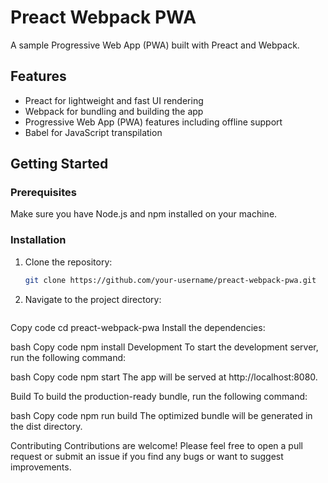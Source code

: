 # Preact Webpack PWA

A sample Progressive Web App (PWA) built with Preact and Webpack.

## Features

- Preact for lightweight and fast UI rendering
- Webpack for bundling and building the app
- Progressive Web App (PWA) features including offline support
- Babel for JavaScript transpilation

## Getting Started

### Prerequisites

Make sure you have Node.js and npm installed on your machine.

### Installation

1. Clone the repository:

   ```bash
   git clone https://github.com/your-username/preact-webpack-pwa.git
2. Navigate to the project directory:

   ```bash
Copy code
cd preact-webpack-pwa
Install the dependencies:

bash
Copy code
npm install
Development
To start the development server, run the following command:

bash
Copy code
npm start
The app will be served at http://localhost:8080.

Build
To build the production-ready bundle, run the following command:

bash
Copy code
npm run build
The optimized bundle will be generated in the dist directory.

Contributing
Contributions are welcome! Please feel free to open a pull request or submit an issue if you find any bugs or want to suggest improvements.
